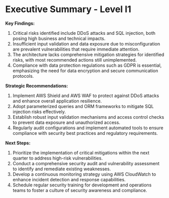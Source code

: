 # Executive Summary - Level l1

**Key Findings:**
1. Critical risks identified include DDoS attacks and SQL injection, both posing high business and technical impacts.
2. Insufficient input validation and data exposure due to misconfiguration are prevalent vulnerabilities that require immediate attention.
3. The architecture lacks comprehensive mitigation strategies for identified risks, with most recommended actions still unimplemented.
4. Compliance with data protection regulations such as GDPR is essential, emphasizing the need for data encryption and secure communication protocols.

**Strategic Recommendations:**
1. Implement AWS Shield and AWS WAF to protect against DDoS attacks and enhance overall application resilience.
2. Adopt parameterized queries and ORM frameworks to mitigate SQL injection risks effectively.
3. Establish robust input validation mechanisms and access control checks to prevent data exposure and unauthorized access.
4. Regularly audit configurations and implement automated tools to ensure compliance with security best practices and regulatory requirements.

**Next Steps:**
1. Prioritize the implementation of critical mitigations within the next quarter to address high-risk vulnerabilities.
2. Conduct a comprehensive security audit and vulnerability assessment to identify and remediate existing weaknesses.
3. Develop a continuous monitoring strategy using AWS CloudWatch to enhance incident detection and response capabilities.
4. Schedule regular security training for development and operations teams to foster a culture of security awareness and compliance.

